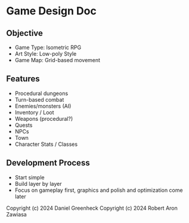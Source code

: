 # Game Design Doc

## Objective

- Game Type: Isometric RPG
- Art Style: Low-poly Style
- Game Map: Grid-based movement

## Features

- Procedural dungeons
- Turn-based combat
- Enemies/monsters (AI)
- Inventory / Loot
- Weapons (procedural?)
- Quests
- NPCs
- Town
- Character Stats / Classes

## Development Process

- Start simple
- Build layer by layer
- Focus on gameplay first, graphics and polish and optimization come later

Copyright (c) 2024 Daniel Greenheck
Copyright (c) 2024 Robert Aron Zawiasa
